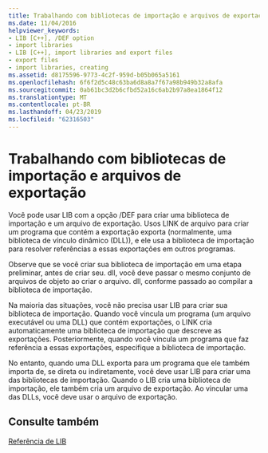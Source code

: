 ```yaml
---
title: Trabalhando com bibliotecas de importação e arquivos de exportação
ms.date: 11/04/2016
helpviewer_keywords:
- LIB [C++], /DEF option
- import libraries
- LIB [C++], import libraries and export files
- export files
- import libraries, creating
ms.assetid: d8175596-9773-4c2f-959d-b05b065a5161
ms.openlocfilehash: 6f6f2d5c48c63ba6d8a8a7f67a98b949b32a8afa
ms.sourcegitcommit: 0ab61bc3d2b6cfbd52a16c6ab2b97a8ea1864f12
ms.translationtype: MT
ms.contentlocale: pt-BR
ms.lasthandoff: 04/23/2019
ms.locfileid: "62316503"
---
```

# <a name="working-with-import-libraries-and-export-files"></a>Trabalhando com bibliotecas de importação e arquivos de exportação

Você pode usar LIB com a opção /DEF para criar uma biblioteca de importação e um arquivo de exportação. Usos LINK de arquivo para criar um programa que contém a exportação exporta (normalmente, uma biblioteca de vínculo dinâmico (DLL)), e ele usa a biblioteca de importação para resolver referências a essas exportações em outros programas.

Observe que se você criar sua biblioteca de importação em uma etapa preliminar, antes de criar seu. dll, você deve passar o mesmo conjunto de arquivos de objeto ao criar o arquivo. dll, conforme passado ao compilar a biblioteca de importação.

Na maioria das situações, você não precisa usar LIB para criar sua biblioteca de importação. Quando você vincula um programa (um arquivo executável ou uma DLL) que contém exportações, o LINK cria automaticamente uma biblioteca de importação que descreve as exportações. Posteriormente, quando você vincula um programa que faz referência a essas exportações, especifique a biblioteca de importação.

No entanto, quando uma DLL exporta para um programa que ele também importa de, se direta ou indiretamente, você deve usar LIB para criar uma das bibliotecas de importação. Quando o LIB cria uma biblioteca de importação, ele também cria um arquivo de exportação. Ao vincular uma das DLLs, você deve usar o arquivo de exportação.

## <a name="see-also"></a>Consulte também

[Referência de LIB](lib-reference.md)
